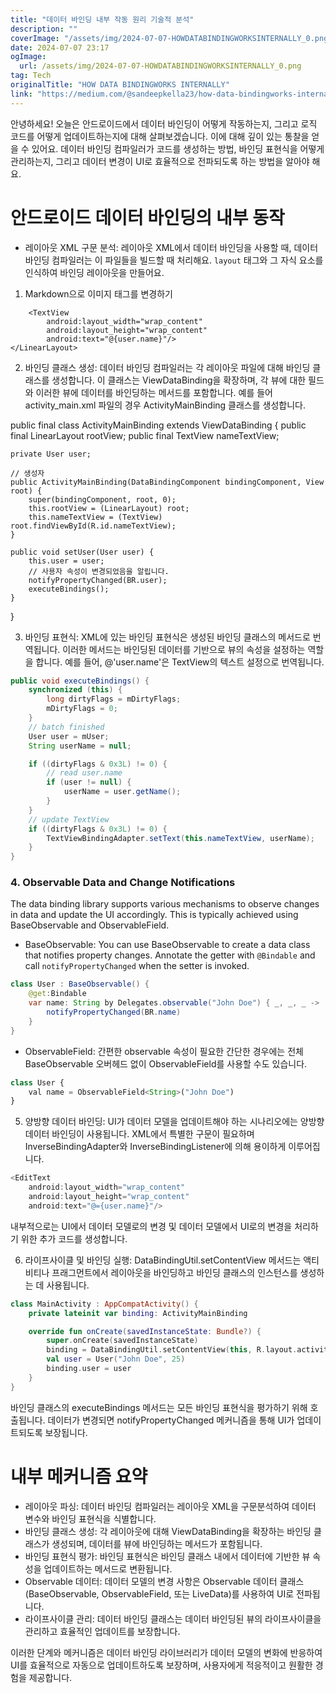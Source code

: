 ```yaml
---
title: "데이터 바인딩 내부 작동 원리 기술적 분석"
description: ""
coverImage: "/assets/img/2024-07-07-HOWDATABINDINGWORKSINTERNALLY_0.png"
date: 2024-07-07 23:17
ogImage: 
  url: /assets/img/2024-07-07-HOWDATABINDINGWORKSINTERNALLY_0.png
tag: Tech
originalTitle: "HOW DATA BINDINGWORKS INTERNALLY"
link: "https://medium.com/@sandeepkella23/how-data-bindingworks-internally-ca21d7f4d841"
---
```



안녕하세요! 오늘은 안드로이드에서 데이터 바인딩이 어떻게 작동하는지, 그리고 로직 코드를 어떻게 업데이트하는지에 대해 살펴보겠습니다. 이에 대해 깊이 있는 통찰을 얻을 수 있어요. 데이터 바인딩 컴파일러가 코드를 생성하는 방법, 바인딩 표현식을 어떻게 관리하는지, 그리고 데이터 변경이 UI로 효율적으로 전파되도록 하는 방법을 알아야 해요.

# 안드로이드 데이터 바인딩의 내부 동작

- 레이아웃 XML 구문 분석: 레이아웃 XML에서 데이터 바인딩을 사용할 때, 데이터 바인딩 컴파일러는 이 파일들을 빌드할 때 처리해요. `layout` 태그와 그 자식 요소를 인식하여 바인딩 레이아웃을 만들어요.

<div class="content-ad"></div>

1. Markdown으로 이미지 태그를 변경하기


<layout xmlns:android="http://schemas.android.com/apk/res/android">
    <data>
        <variable
            name="user"
            type="com.example.User"/>
    </data>
    <LinearLayout
        android:layout_width="match_parent"
        android:layout_height="match_parent"
        android:orientation="vertical">
        
        <TextView
            android:layout_width="wrap_content"
            android:layout_height="wrap_content"
            android:text="@{user.name}"/>
    </LinearLayout>
</layout>


2. 바인딩 클래스 생성: 데이터 바인딩 컴파일러는 각 레이아웃 파일에 대해 바인딩 클래스를 생성합니다. 이 클래스는 ViewDataBinding을 확장하며, 각 뷰에 대한 필드와 이러한 뷰에 데이터를 바인딩하는 메서드를 포함합니다. 예를 들어 activity_main.xml 파일의 경우 ActivityMainBinding 클래스를 생성합니다.


public final class ActivityMainBinding extends ViewDataBinding {
    public final LinearLayout rootView;
    public final TextView nameTextView;

    private User user;

    // 생성자
    public ActivityMainBinding(DataBindingComponent bindingComponent, View root) {
        super(bindingComponent, root, 0);
        this.rootView = (LinearLayout) root;
        this.nameTextView = (TextView) root.findViewById(R.id.nameTextView);
    }

    public void setUser(User user) {
        this.user = user;
        // 사용자 속성이 변경되었음을 알립니다.
        notifyPropertyChanged(BR.user);
        executeBindings();
    }
}


3. 바인딩 표현식: XML에 있는 바인딩 표현식은 생성된 바인딩 클래스의 메서드로 번역됩니다. 이러한 메서드는 바인딩된 데이터를 기반으로 뷰의 속성을 설정하는 역할을 합니다. 예를 들어, @'user.name'은 TextView의 텍스트 설정으로 번역됩니다.

<div class="content-ad"></div>

```java
public void executeBindings() {
    synchronized (this) {
        long dirtyFlags = mDirtyFlags;
        mDirtyFlags = 0;
    }
    // batch finished
    User user = mUser;
    String userName = null;

    if ((dirtyFlags & 0x3L) != 0) {
        // read user.name
        if (user != null) {
            userName = user.getName();
        }
    }
    // update TextView
    if ((dirtyFlags & 0x3L) != 0) {
        TextViewBindingAdapter.setText(this.nameTextView, userName);
    }
}
```

### 4. Observable Data and Change Notifications
The data binding library supports various mechanisms to observe changes in data and update the UI accordingly. This is typically achieved using BaseObservable and ObservableField.

- BaseObservable: You can use BaseObservable to create a data class that notifies property changes. Annotate the getter with `@Bindable` and call `notifyPropertyChanged` when the setter is invoked.

```java
class User : BaseObservable() {
    @get:Bindable
    var name: String by Delegates.observable("John Doe") { _, _, _ ->
        notifyPropertyChanged(BR.name)
    }
}
```

<div class="content-ad"></div>

- ObservableField: 간편한 observable 속성이 필요한 간단한 경우에는 전체 BaseObservable 오버헤드 없이 ObservableField를 사용할 수도 있습니다.

```js
class User {
    val name = ObservableField<String>("John Doe")
}
```

5. 양방향 데이터 바인딩: UI가 데이터 모델을 업데이트해야 하는 시나리오에는 양방향 데이터 바인딩이 사용됩니다. XML에서 특별한 구문이 필요하며 InverseBindingAdapter와 InverseBindingListener에 의해 용이하게 이루어집니다.

```js
<EditText
    android:layout_width="wrap_content"
    android:layout_height="wrap_content"
    android:text="@={user.name}"/>
```

<div class="content-ad"></div>

내부적으로는 UI에서 데이터 모델로의 변경 및 데이터 모델에서 UI로의 변경을 처리하기 위한 추가 코드를 생성합니다. 

6. 라이프사이클 및 바인딩 실행: DataBindingUtil.setContentView 메서드는 액티비티나 프래그먼트에서 레이아웃을 바인딩하고 바인딩 클래스의 인스턴스를 생성하는 데 사용됩니다.

```kotlin
class MainActivity : AppCompatActivity() {
    private lateinit var binding: ActivityMainBinding

    override fun onCreate(savedInstanceState: Bundle?) {
        super.onCreate(savedInstanceState)
        binding = DataBindingUtil.setContentView(this, R.layout.activity_main)
        val user = User("John Doe", 25)
        binding.user = user
    }
}
```

바인딩 클래스의 executeBindings 메서드는 모든 바인딩 표현식을 평가하기 위해 호출됩니다. 데이터가 변경되면 notifyPropertyChanged 메커니즘을 통해 UI가 업데이트되도록 보장됩니다.

<div class="content-ad"></div>

# 내부 메커니즘 요약

- 레이아웃 파싱: 데이터 바인딩 컴파일러는 레이아웃 XML을 구문분석하여 데이터 변수와 바인딩 표현식을 식별합니다.
- 바인딩 클래스 생성: 각 레이아웃에 대해 ViewDataBinding을 확장하는 바인딩 클래스가 생성되며, 데이터를 뷰에 바인딩하는 메서드가 포함됩니다.
- 바인딩 표현식 평가: 바인딩 표현식은 바인딩 클래스 내에서 데이터에 기반한 뷰 속성을 업데이트하는 메서드로 변환됩니다.
- Observable 데이터: 데이터 모델의 변경 사항은 Observable 데이터 클래스(BaseObservable, ObservableField, 또는 LiveData)를 사용하여 UI로 전파됩니다.
- 라이프사이클 관리: 데이터 바인딩 클래스는 데이터 바인딩된 뷰의 라이프사이클을 관리하고 효율적인 업데이트를 보장합니다.

이러한 단계와 메커니즘은 데이터 바인딩 라이브러리가 데이터 모델의 변화에 반응하여 UI를 효율적으로 자동으로 업데이트하도록 보장하며, 사용자에게 적응적이고 원활한 경험을 제공합니다.